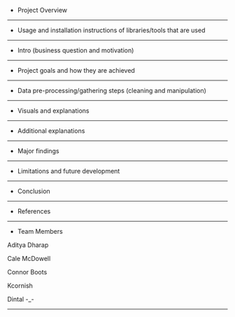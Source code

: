 - Project Overview
  
---

- Usage and installation instructions of libraries/tools that are used

---

- Intro (business question and motivation)

---

- Project goals and how they are achieved

---

- Data pre-processing/gathering steps (cleaning and manipulation)

---

- Visuals and explanations

---

- Additional explanations

---

- Major findings

---

- Limitations and future development

---

- Conclusion
  
---

- References

---

- Team Members
  
Aditya Dharap
 
Cale McDowell
 
Connor Boots
 
Kcornish
 
Dintal -_-

---